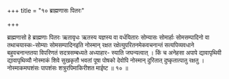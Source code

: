 +++
title = "१० ब्राह्मणासः पितरः"

+++

ब्राह्मणासो हे ब्राह्मणाः पितरः ऋतावृधः ऋतस्य यज्ञस्य वा वर्धयितारः सोम्यासः सोमार्हाः सोमसम्पादिनो वा तथाचयास्कः-सोम्याः सोमसम्पादिनइति नोस्मान् रक्षत रक्षेत्युपरितनमेकवचनान्तं सत्यपिव्यवधाने बहुवचनान्ततया विपरिणतं सदत्रसम्बध्यते अध्याहार- स्याति जघन्यत्वात् । किं च अनेहसा अपापे द्यावापृथिवी द्यावापृथिव्यौ नोस्माकं शिवे सुखकृतौ भवतां पूषा पोषको देवोपि नोस्मान् दुरितात् दुष्कृतात्पातु रक्षतु । नोस्माकमघशंसः पापशंसः शत्रुरपिमाकिरीशत माईष्ट ॥ १० ॥